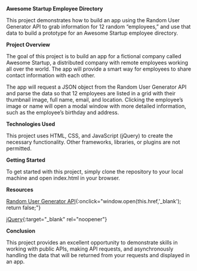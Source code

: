 **Awesome Startup Employee Directory**

This project demonstrates how to build an app using the Random User Generator API to grab information for 12 random “employees,” and use that data to build a prototype for an Awesome Startup employee directory.

**Project Overview**

The goal of this project is to build an app for a fictional company called Awesome Startup, a distributed company with remote employees working all over the world. The app will provide a smart way for employees to share contact information with each other.

The app will request a JSON object from the Random User Generator API and parse the data so that 12 employees are listed in a grid with their thumbnail image, full name, email, and location. Clicking the employee’s image or name will open a modal window with more detailed information, such as the employee’s birthday and address.

**Technologies Used**

This project uses HTML, CSS, and JavaScript (jQuery) to create the necessary functionality. Other frameworks, libraries, or plugins are not permitted.

**Getting Started**

To get started with this project, simply clone the repository to your local machine and open index.html in your browser.

**Resources**

[Random User Generator API](https://randomuser.me/){:onclick="window.open(this.href,'_blank'); return false;"}

[jQuery](https://jquery.com/){:target="_blank" rel="noopener"}

**Conclusion**

This project provides an excellent opportunity to demonstrate skills in working with public APIs, making API requests, and asynchronously handling the data that will be returned from your requests and displayed in an app.
